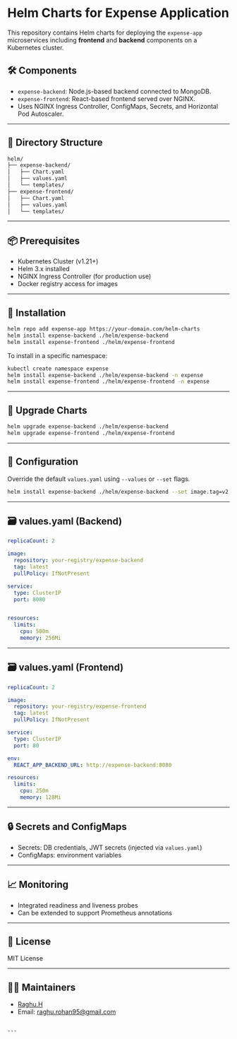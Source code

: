 
# Helm Charts for Expense Application

This repository contains Helm charts for deploying the `expense-app` microservices including **frontend** and **backend** components on a Kubernetes cluster.

## 🛠️ Components

- `expense-backend`: Node.js-based backend connected to MongoDB.
- `expense-frontend`: React-based frontend served over NGINX.
- Uses NGINX Ingress Controller, ConfigMaps, Secrets, and Horizontal Pod Autoscaler.

---

## 📁 Directory Structure

```bash
helm/
├── expense-backend/
│   ├── Chart.yaml
│   ├── values.yaml
│   └── templates/
├── expense-frontend/
│   ├── Chart.yaml
│   ├── values.yaml
│   └── templates/
````

---

## 📦 Prerequisites

* Kubernetes Cluster (v1.21+)
* Helm 3.x installed
* NGINX Ingress Controller (for production use)
* Docker registry access for images

---

## 🚀 Installation

```bash
helm repo add expense-app https://your-domain.com/helm-charts
helm install expense-backend ./helm/expense-backend
helm install expense-frontend ./helm/expense-frontend
```

To install in a specific namespace:

```bash
kubectl create namespace expense
helm install expense-backend ./helm/expense-backend -n expense
helm install expense-frontend ./helm/expense-frontend -n expense
```

---

## 🔁 Upgrade Charts

```bash
helm upgrade expense-backend ./helm/expense-backend
helm upgrade expense-frontend ./helm/expense-frontend
```

---

## 🧾 Configuration

Override the default `values.yaml` using `--values` or `--set` flags.

```bash
helm install expense-backend ./helm/expense-backend --set image.tag=v2
```

---

## 🗃️ values.yaml (Backend)

```yaml
replicaCount: 2

image:
  repository: your-registry/expense-backend
  tag: latest
  pullPolicy: IfNotPresent

service:
  type: ClusterIP
  port: 8080


resources:
  limits:
    cpu: 500m
    memory: 256Mi
```

---

## 🗃️ values.yaml (Frontend)

```yaml
replicaCount: 2

image:
  repository: your-registry/expense-frontend
  tag: latest
  pullPolicy: IfNotPresent

service:
  type: ClusterIP
  port: 80

env:
  REACT_APP_BACKEND_URL: http://expense-backend:8080

resources:
  limits:
    cpu: 250m
    memory: 128Mi
```

---

## 🔒 Secrets and ConfigMaps

* Secrets: DB credentials, JWT secrets (injected via `values.yaml`)
* ConfigMaps: environment variables

---

## 📈 Monitoring

* Integrated readiness and liveness probes
* Can be extended to support Prometheus annotations


---

## 📜 License

MIT License

---

## 👨‍💻 Maintainers

* [Raghu.H](https://github.com/raghuatharva)
* Email: [raghu.rohan95@gmail.com](mailto:yourname@example.com)

```

---
